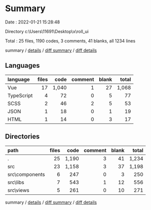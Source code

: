 # Summary

Date : 2022-01-21 15:28:48

Directory c:\Users\11691\Desktop\x\roll_ui

Total : 25 files,  1190 codes, 3 comments, 41 blanks, all 1234 lines

summary / [details](details.md) / [diff summary](diff.md) / [diff details](diff-details.md)

## Languages
| language | files | code | comment | blank | total |
| :--- | ---: | ---: | ---: | ---: | ---: |
| Vue | 17 | 1,040 | 1 | 27 | 1,068 |
| TypeScript | 4 | 72 | 0 | 5 | 77 |
| SCSS | 2 | 46 | 2 | 5 | 53 |
| JSON | 1 | 18 | 0 | 1 | 19 |
| HTML | 1 | 14 | 0 | 3 | 17 |

## Directories
| path | files | code | comment | blank | total |
| :--- | ---: | ---: | ---: | ---: | ---: |
| . | 25 | 1,190 | 3 | 41 | 1,234 |
| src | 23 | 1,158 | 3 | 37 | 1,198 |
| src\components | 6 | 247 | 0 | 3 | 250 |
| src\libs | 7 | 543 | 1 | 12 | 556 |
| src\views | 5 | 261 | 0 | 10 | 271 |

summary / [details](details.md) / [diff summary](diff.md) / [diff details](diff-details.md)